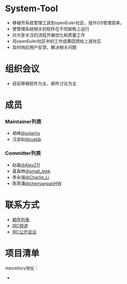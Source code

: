 # System-Tool

- 移植开系统管理工具到openEuler社区，提升OS管理效率。
- 使管理系统相关的软件在不同架构上运行
- 对大家关注的流程开展优化和质量工作
- 将openEuler社区中的工作成果回馈给上游社区
- 及时响应用户反馈，解决相关问题



# 组织会议

- 目前移植软件为主，邮件讨论为主




# 成员

### Maintainer列表

- 胡峰[@solarhu](https://gitee.com/solarhu)
- 汪奕如[@ruebb](https://gitee.com/ruebb)


### Committer列表

- 赵磊[@AlexZ11](https://gitee.com/AlexZ11)
- 夏森林[@small_leek](https://gitee.com/small_leek)
- 李永强[@Charlie_Li](https://gitee.com/Charlie_Li)
- 陈燕潘[@chenyanpanHW](https://gitee.com/chenyanpanHW)

# 联系方式

- [邮件列表](dev@openeuler.org)
- [IRC频道](#openeuler-dev)
- [IRC公开会议](#openeuler-meeting)





# 项目清单

repository地址：

- 
